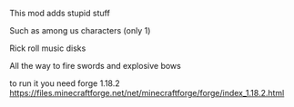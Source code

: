This mod adds stupid stuff


Such as among us characters (only 1)

Rick roll music disks

All  the  way to fire swords and explosive bows

to run it you need forge 1.18.2
https://files.minecraftforge.net/net/minecraftforge/forge/index_1.18.2.html

